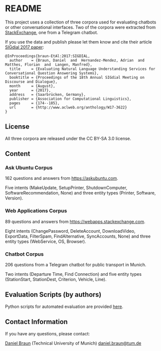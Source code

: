 # README
This project uses a collection of three corpora used for evaluating chatbots or other conversational interfaces. Two of the corpora were extracted from [StackExchange](https://data.stackexchange.com/), one from a Telegram chatbot.

If you use the data and publish please let them know and cite their article [SIGdial 2017 paper](http://www.sigdial.org/workshops/conference18/proceedings/pdf/SIGDIAL22.pdf):

```
@InProceedings{braun-EtAl:2017:SIGDIAL,
  author    = {Braun, Daniel  and  Hernandez-Mendez, Adrian  and  Matthes, Florian  and  Langen, Manfred},
  title     = {Evaluating Natural Language Understanding Services for Conversational Question Answering Systems},
  booktitle = {Proceedings of the 18th Annual SIGdial Meeting on Discourse and Dialogue},
  month     = {August},
  year      = {2017},
  address   = {Saarbrücken, Germany},
  publisher = {Association for Computational Linguistics},
  pages     = {174--185},
  url       = {http://www.aclweb.org/anthology/W17-3622}
}

```


## License
All three corpora are released under the CC BY-SA 3.0 license.

## Content

### Ask Ubuntu Corpus
162 questions and answers from https://askubuntu.com.

Five intents (MakeUpdate, SetupPrinter, ShutdownComputer, SoftwareRecommendation, None) and three entity types (Printer, Software, Version).

### Web Applications Corpus
89 questions and answers from https://webapps.stackexchange.com.

Eight intents (ChangePassword, DeleteAccount, DownloadVideo, ExportData, FilterSpam, FindAlternative, SyncAccounts, None) and three entity types (WebService, OS, Browser).

### Chatbot Corpus
206 questions from a Telegram chatbot for public transport in Munich.

Two intents (Departure Time, Find Connection) and five entity types (StationStart, StationDest, Criterion, Vehicle, Line).

## Evaluation Scripts (by authors)
Python scripts for automated evaluation are provided [here](https://github.com/sebischair/NLU-Evaluation-Scripts).

## Contact Information
If you have any questions, please contact:

[Daniel Braun](https://wwwmatthes.in.tum.de/pages/41usp76zyc49/Daniel-Braun) (Technical University of Munich) daniel.braun@tum.de
